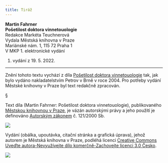 ```yaml
---
title: Tiráž
---
```


**Martin Fahrner    
Pošetilost doktora vinnetouologie**  
Redakce Markéta Teuchnerová  
Vydala Městská knihovna v Praze  
Mariánské nám. 1, 115 72 Praha 1  
V MKP 1. elektronické vydání  
1. vydání z 19. 5. 2022.

***

Znění tohoto textu vychází z díla [Pošetilost doktora vinnetouologie](https://search.mlp.cz/cz/titul/posetilost-doktora-vinnetouologie/2437561/#/) tak, jak bylo vydáno nakladatelstvím Petrov v Brně v roce 2004. Pro potřeby vydání Městské knihovny v Praze byl text redakčně zpracován.

§

Text díla (Martin Fahrner: Pošetilost doktora vinnetouologie), publikovaného [Městskou knihovnou v Praze](https://www.mlp.cz/cz/), je vázán autorskými právy a jeho použití je definováno [Autorským zákonem](https://www.mkcr.cz/predpisy-zakonu-709.html) č. 121/2000 Sb.

![](../Images/image001.jpg)

Vydání (obálka, upoutávka, citační stránka a grafická úprava), jehož autorem je Městská knihovna v Praze, podléhá licenci [Creative Commons Uveďte autora-Nevyužívejte dílo komerčně-Zachovejte licenci 3.0 Česko](https://creativecommons.org/licenses/by-nc-sa/3.0/cz/).


  

![](../Images/image002.jpg)